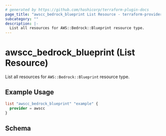 ```yaml
---
# generated by https://github.com/hashicorp/terraform-plugin-docs
page_title: "awscc_bedrock_blueprint List Resource - terraform-provider-awscc"
subcategory: ""
description: |-
  List all resources for AWS::Bedrock::Blueprint resource type.
---
```


# awscc_bedrock_blueprint (List Resource)

List all resources for `AWS::Bedrock::Blueprint` resource type.

## Example Usage

```terraform
list "awscc_bedrock_blueprint" "example" {
  provider = awscc
}
```

<!-- schema generated by tfplugindocs -->
## Schema
